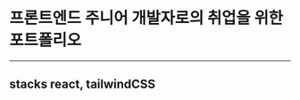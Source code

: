 # 프론트엔드 주니어 개발자로의 취업을 위한 포트폴리오
----------------------------
stacks
react, tailwindCSS 
----------------------------

